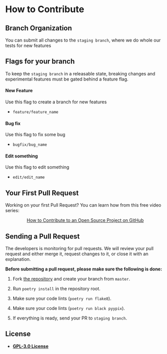 # How to Contribute

## Branch Organization
You can submit all changes to the `staging branch`, where we do whole our tests for new features

## Flags for your branch

To keep the `staging branch` in a releasable state, breaking changes and experimental features must be gated behind a feature flag.

#### New Feature
Use this flag to create a branch for new features
 - `feature/feature_name`

#### Bug fix
Use this flag to fix some bug
- `bugfix/bug_name`

#### Edit something
Use this flag to edit something
- `edit/edit_name`

## Your First Pull Request

Working on your first Pull Request? You can learn how from this free video series:
<p align="center">
<a href="https://egghead.io/series/how-to-contribute-to-an-open-source-project-on-github">
How to Contribute to an Open Source Project on GitHub
</a>
</p>

## Sending a Pull Request
The developers is monitoring for pull requests. We will review your pull request and either merge it, request changes to it, or close it with an explanation.

**Before submitting a pull request, please make sure the following is done:**

1.  Fork  [the repository](https://github.com/dyohan9/python-pix)  and create your branch from  `master`.

2.  Run  `poetry install`  in the repository root.

3.  Make sure your code lints (`poetry run flake8`). 

4.  Make sure your code lints (`poetry run black pyypix`). 

5.  If everything is ready, send your PR to `staging branch`.

## License

- **[GPL-3.0 License](https://github.com/dyohan9/python-pix/blob/master/LICENSE)**
